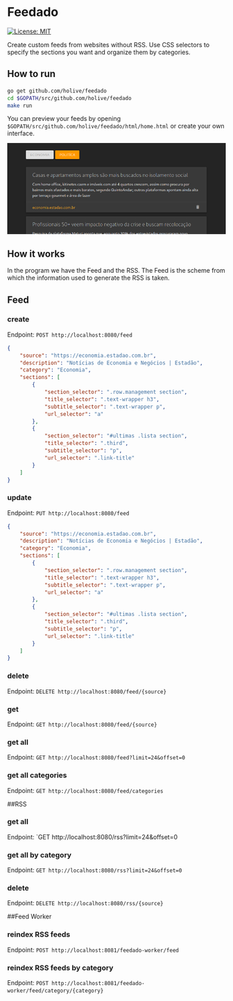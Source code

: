 # Feedado

[![License: MIT](https://img.shields.io/badge/License-MIT-yellow.svg)](https://opensource.org/licenses/MIT)

Create custom feeds from websites without RSS. Use CSS selectors to specify the sections you want and organize them by categories.

## How to run
```bash
go get github.com/holive/feedado
cd $GOPATH/src/github.com/holive/feedado
make run
```
 
You can preview your feeds by opening `$GOPATH/src/github.com/holive/feedado/html/home.html` or create your own interface.

![](html/preview.png)

## How it works
In the program we have the Feed and the RSS. The Feed is the scheme from which the information used to generate the RSS is taken.

## Feed

### create
Endpoint: `POST http://localhost:8080/feed`
```json
{
	"source": "https://economia.estadao.com.br",
	"description": "Notícias de Economia e Negócios | Estadão",
	"category": "Economia",
	"sections": [
		{
			"section_selector": ".row.management section",
			"title_selector": ".text-wrapper h3",
			"subtitle_selector": ".text-wrapper p",
			"url_selector": "a"
		},
		{
			"section_selector": "#ultimas .lista section",
			"title_selector": ".third",
			"subtitle_selector": "p",
			"url_selector": ".link-title"
		}
	]
}
```

### update
Endpoint: `PUT http://localhost:8080/feed`
```json
{
	"source": "https://economia.estadao.com.br",
	"description": "Notícias de Economia e Negócios | Estadão",
	"category": "Economia",
	"sections": [
		{
			"section_selector": ".row.management section",
			"title_selector": ".text-wrapper h3",
			"subtitle_selector": ".text-wrapper p",
			"url_selector": "a"
		},
		{
			"section_selector": "#ultimas .lista section",
			"title_selector": ".third",
			"subtitle_selector": "p",
			"url_selector": ".link-title"
		}
	]
}
```

### delete
Endpoint: `DELETE http://localhost:8080/feed/{source}`

### get
Endpoint: `GET http://localhost:8080/feed/{source}`

### get all
Endpoint: `GET http://localhost:8080/feed?limit=24&offset=0`

### get all categories
Endpoint: `GET http://localhost:8080/feed/categories`

##RSS

### get all
Endpoint: `GET http://localhost:8080/rss?limit=24&offset=0

### get all by category
Endpoint: `GET http://localhost:8080/rss?limit=24&offset=0`

### delete
Endpoint: `DELETE http://localhost:8080/rss/{source}`

##Feed Worker

### reindex RSS feeds
Endpoint: `POST http://localhost:8081/feedado-worker/feed`

### reindex RSS feeds by category
Endpoint: `POST http://localhost:8081/feedado-worker/feed/category/{category}`
